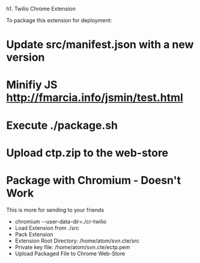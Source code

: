 h1. Twilio Chrome Extension

To package this extension for deployment:

# Update src/manifest.json with a new version

# Minifiy JS http://fmarcia.info/jsmin/test.html
# Execute ./package.sh
# Upload ctp.zip to the web-store


# Package with Chromium - Doesn't Work

This is more for sending to your friends

* chromium --user-data-dir=./cr-twilio
* Load Extension from ./src
* Pack Extension
* Extension Root Directory: /home/atom/svn.cte/src
* Private key file: /home/atom/svn.cte/ectp.pem
* Upload Packaged File to Chrome Web-Store
